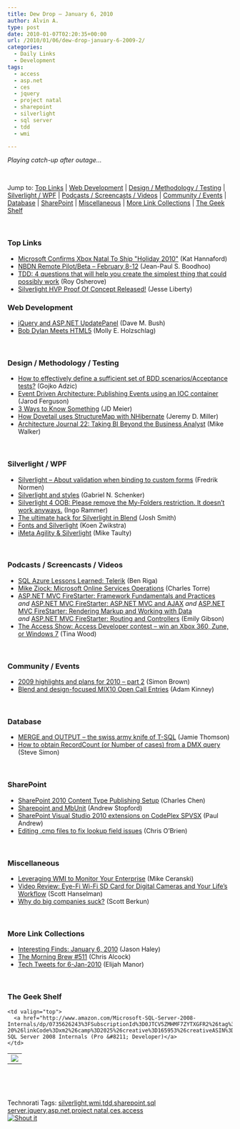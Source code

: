 ```yaml
---
title: Dew Drop – January 6, 2010
author: Alvin A.
type: post
date: 2010-01-07T02:20:35+00:00
url: /2010/01/06/dew-drop-january-6-2009-2/
categories:
  - Daily Links
  - Development
tags:
  - access
  - asp.net
  - ces
  - jquery
  - project natal
  - sharepoint
  - silverlight
  - sql server
  - tdd
  - wmi

---
```

_Playing catch-up after outage…_

&#160;

Jump to: [Top Links][1] | [Web Development][2] | [Design / Methodology / Testing][3] | [Silverlight / WPF][4] | [Podcasts / Screencasts / Videos][5] | [Community / Events][6] | [Database][7] | [SharePoint][8] | [Miscellaneous][9] | [More Link Collections][10] | [The Geek Shelf][11] 

&#160;

### <a name="top"></a>Top Links

  * [Microsoft Confirms Xbox Natal To Ship "Holiday 2010"][12] (Kat Hannaford)
  * [NBDN Remote Pilot/Beta &#8211; February 8-12][13] (Jean-Paul S. Boodhoo)
  * [TDD: 4 questions that will help you create the simplest thing that could possibly work][14] (Roy Osherove)
  * [Silverlight HVP Proof Of Concept Released!][15] (Jesse Liberty)

<a name="dotnet"></a>

### <a name="web"></a>Web Development

  * [jQuery and ASP.NET UpdatePanel][16] (Dave M. Bush)
  * [Bob Dylan Meets HTML5][17] (Molly E. Holzschlag)

&#160;

### <a name="design"></a>Design / Methodology / Testing

  * [How to effectively define a sufficient set of BDD scenarios/Acceptance tests?][18] (Gojko Adzic)
  * [Event Driven Architecture: Publishing Events using an IOC container][19] (Jarod Ferguson)
  * [3 Ways to Know Something][20] (JD Meier)
  * [How Dovetail uses StructureMap with NHibernate][21] (Jeremy D. Miller)
  * [Architecture Journal 22: Taking BI Beyond the Business Analyst][22] (Mike Walker)

&#160;

### <a name="silverlight"></a>Silverlight / WPF

  * [Silverlight – About validation when binding to custom forms][23] (Fredrik Normen)
  * [Silverlight and styles][24] (Gabriel N. Schenker)
  * [Silverlight 4 OOB: Please remove the My-Folders restriction. It doesn&#8217;t work anyways.][25] (Ingo Rammer)
  * [The ultimate hack for Silverlight in Blend][26] (Josh Smith)
  * [Fonts and Silverlight][27] (Koen Zwikstra)
  * [iMeta Agility & Silverlight][28] (Mike Taulty)

&#160;

### <a name="podcasts"></a>Podcasts / Screencasts / Videos

  * [SQL Azure Lessons Learned: Telerik][29] (Ben Riga)
  * [Mike Ziock: Microsoft Online Services Operations][30] (Charles Torre)
  * [ASP.NET MVC FireStarter: Framework Fundamentals and Practices][31] _and_&#160;[ASP.NET MVC FireStarter: ASP.NET MVC and AJAX][32] _and_&#160;[ASP.NET MVC FireStarter: Rendering Markup and Working with Data][33] _and_&#160;[ASP.NET MVC FireStarter: Routing and Controllers][34] (Emily Gibson)
  * [The Access Show: Access Developer contest &#8211; win an Xbox 360, Zune, or Windows 7][35] (Tina Wood)

&#160;

### <a name="events"></a>Community / Events

  * [2009 highlights and plans for 2010 &#8211; part 2][36] (Simon Brown)
  * [Blend and design-focused MIX10 Open Call Entries][37] (Adam Kinney)

&#160;

### <a name="db"></a>Database

  * [MERGE and OUTPUT – the swiss army knife of T-SQL][38] (Jamie Thomson)
  * [How to obtain RecordCount (or Number of cases) from a DMX query][39] (Steve Simon)

&#160;

### <a name="sp"></a>SharePoint

  * [SharePoint 2010 Content Type Publishing Setup][40] (Charles Chen)
  * [Sharepoint and MbUnit][41] (Andrew Stopford)
  * [SharePoint Visual Studio 2010 extensions on CodePlex SPVSX][42] (Paul Andrew)
  * [Editing .cmp files to fix lookup field issues][43] (Chris O&#8217;Brien)

&#160;

### <a name="misc"></a>Miscellaneous

  * [Leveraging WMI to Monitor Your Enterprise][44] (Mike Ceranski)
  * [Video Review: Eye-Fi Wi-Fi SD Card for Digital Cameras and Your Life&#8217;s Workflow][45] (Scott Hanselman)
  * [Why do big companies suck?][46] (Scott Berkun)

&#160;

### <a name="links"></a>More Link Collections

  * [Interesting Finds: January 6, 2010][47] (Jason Haley)
  * [The Morning Brew #511][48] (Chris Alcock)
  * [Tech Tweets for 6-Jan-2010][49] (Elijah Manor)

&#160;

### <a name="shelf"></a>The Geek Shelf

<table border="0" cellspacing="0" cellpadding="0">
  <tr>
    <td>
      <img data-recalc-dims="1" decoding="async" src="https://i0.wp.com/ecx.images-amazon.com/images/I/51cAdRUsqVL._SL160_.jpg?w=660" />
    </td>
    
    <td valign="top">
      <a href="http://www.amazon.com/Microsoft-SQL-Server-2008-Internals/dp/0735626243%3FSubscriptionId%3D0JTCV5ZMHMF7ZYTXGFR2%26tag%3Dalvinashcraft-20%26linkCode%3Dxm2%26camp%3D2025%26creative%3D165953%26creativeASIN%3D0735626243">Microsoft SQL Server 2008 Internals (Pro &#8211; Developer)</a>
    </td>
  </tr>
</table>

&#160;

<div style="padding-bottom: 0px; margin: 0px; padding-left: 0px; padding-right: 0px; display: inline; float: none; padding-top: 0px" id="scid:C16BAC14-9A3D-4c50-9394-FBFEF7A93539:7000754c-1251-4972-aae3-1dff42a4eb22" class="wlWriterSmartContent">
  <!--dotnetkickit-->
</div>

&#160;

<div style="padding-bottom: 0px; margin: 0px; padding-left: 0px; padding-right: 0px; display: inline; float: none; padding-top: 0px" id="scid:0767317B-992E-4b12-91E0-4F059A8CECA8:c99d1ae3-a418-4502-b9d0-f3b2508d7742" class="wlWriterSmartContent">
  Technorati Tags: <a href="http://technorati.com/tags/silverlight" rel="tag">silverlight</a>,<a href="http://technorati.com/tags/wmi" rel="tag">wmi</a>,<a href="http://technorati.com/tags/tdd" rel="tag">tdd</a>,<a href="http://technorati.com/tags/sharepoint" rel="tag">sharepoint</a>,<a href="http://technorati.com/tags/sql+server" rel="tag">sql server</a>,<a href="http://technorati.com/tags/jquery" rel="tag">jquery</a>,<a href="http://technorati.com/tags/asp.net" rel="tag">asp.net</a>,<a href="http://technorati.com/tags/project+natal" rel="tag">project natal</a>,<a href="http://technorati.com/tags/ces" rel="tag">ces</a>,<a href="http://technorati.com/tags/access" rel="tag">access</a>
</div>

<div class="wlWriterHeaderFooter" style="margin:0px; padding:0px 0px 0px 0px;">
  <div class="shoutIt">
    <a rev="vote-for" href="http://dotnetshoutout.com/Submit?url=http%3a%2f%2fwww.alvinashcraft.com%2f2010%2f01%2f06%2fdew-drop-january-6-2009-2%2f&title=Dew+Drop+%e2%80%93+January+6%2c+2009"><img decoding="async" alt="Shout it" src="http://dotnetshoutout.com/image.axd?url=https://morningdew-bpc6g3a0fgaxdxcu.eastus2-01.azurewebsites.net/2010/01/06/dew-drop-january-6-2009-2/" style="border:0px" /></a>
  </div>
</div>

 [1]: https://morningdew-bpc6g3a0fgaxdxcu.eastus2-01.azurewebsites.net/#top
 [2]: https://morningdew-bpc6g3a0fgaxdxcu.eastus2-01.azurewebsites.net/#web
 [3]: https://morningdew-bpc6g3a0fgaxdxcu.eastus2-01.azurewebsites.net/#design
 [4]: https://morningdew-bpc6g3a0fgaxdxcu.eastus2-01.azurewebsites.net/#silverlight
 [5]: https://morningdew-bpc6g3a0fgaxdxcu.eastus2-01.azurewebsites.net/#podcasts
 [6]: https://morningdew-bpc6g3a0fgaxdxcu.eastus2-01.azurewebsites.net/#events
 [7]: https://morningdew-bpc6g3a0fgaxdxcu.eastus2-01.azurewebsites.net/#db
 [8]: https://morningdew-bpc6g3a0fgaxdxcu.eastus2-01.azurewebsites.net/#sp
 [9]: https://morningdew-bpc6g3a0fgaxdxcu.eastus2-01.azurewebsites.net/#misc
 [10]: https://morningdew-bpc6g3a0fgaxdxcu.eastus2-01.azurewebsites.net/#links
 [11]: https://morningdew-bpc6g3a0fgaxdxcu.eastus2-01.azurewebsites.net/#shelf
 [12]: http://gizmodo.com/5441994/microsoft-confirms-xbox-natal-to-ship-holiday-2010
 [13]: http://feedproxy.google.com/~r/JPBoodhoo/~3/L__BEIvIbC8/NBDNRemotePilotBetaFebruary812.aspx
 [14]: http://feedproxy.google.com/~r/Iserializable/~3/4XLvylc55eg/tdd-4-questions-that-will-help-you-create-the-simplest-thing-that-could-possibly-work.aspx
 [15]: http://feedproxy.google.com/~r/JesseLiberty-SilverlightGeek/~3/PEdQ-_EjKPM/silverlight-hvp-proof-of-concept-released.aspx
 [16]: http://blog.dmbcllc.com/2010/01/06/jquery-and-asp-net-updatepanel/
 [17]: http://www.molly.com/2010/01/05/bob-dylan-meets-html5/
 [18]: http://gojko.net/2010/01/06/how-to-effectively-define-a-sufficient-set-of-bdd-scenariosacceptance-tests/
 [19]: http://elegantcode.com/2010/01/06/event-driven-architecture-publishing-events-using-an-ioc-container/
 [20]: http://feedproxy.google.com/~r/SourcesOfInsight/~3/gsU-S1CjiAU/
 [21]: http://codebetter.com/blogs/jeremy.miller/archive/2010/01/06/how-dovetail-uses-structuremap-with-nhibernate.aspx
 [22]: http://feedproxy.google.com/~r/MikeWalker/~3/LzmUsNlxsMA/architecture-journal-22-taking-bi-beyond-the-business-analyst.html
 [23]: http://weblogs.asp.net/fredriknormen/archive/2010/01/06/silverlight-about-validation-when-binding-to-custom-forms.aspx
 [24]: http://feedproxy.google.com/~r/LosTechies/~3/KkZXiNlDwwI/silverlight-and-styles.aspx
 [25]: http://blogs.thinktecture.com/ingo/archive/2010/01/06/415433.aspx
 [26]: http://joshsmithonwpf.wordpress.com/2010/01/06/the-ultimate-hack-for-silverlight-in-blend/
 [27]: http://firstfloorsoftware.com/blog/fonts-and-silverlight/
 [28]: http://mtaulty.com/CommunityServer/blogs/mike_taultys_blog/archive/2010/01/06/imeta-agility-amp-silverlight.aspx
 [29]: http://channel9.msdn.com/posts/benriga/SQL-Azure-Lessons-Learned-Telerik/
 [30]: http://channel9.msdn.com/posts/Charles/Mike-Ziock-Microsoft-Online-Services-Operations/
 [31]: http://channel9.msdn.com/posts/egibson/ASPNET-MVC-FireStarter-Framework-Fundamentals-and-Practices/
 [32]: http://channel9.msdn.com/posts/egibson/ASPNET-MVC-FireStarter-ASPNET-MVC-and-AJAX/
 [33]: http://channel9.msdn.com/posts/egibson/ASPNET-MVC-FireStarter-Rendering-Markup-and-Working-with-Data/
 [34]: http://channel9.msdn.com/posts/egibson/ASPNET-MVC-FireStarter-Routing-and-Controllers/
 [35]: http://channel9.msdn.com/shows/Access/The-Access-Show-Access-Developer-contest-win-an-Xbox-360-Zune-or-Windows-7/
 [36]: http://www.codingthearchitecture.com/2010/01/06/2009_highlights_and_plans_for_2010_part_2.html
 [37]: http://adamkinney.wordpress.com/2010/01/06/blend-and-design-focused-mix10-open-call-entries/
 [38]: http://feedproxy.google.com/~r/jamiet/~3/90z3O8z1qRU/merge-and-output-the-swiss-army-knife-of-t-sql.aspx
 [39]: http://sqlblogcasts.com/blogs/stevesimonsays/archive/2010/01/06/how-to-obtain-recordcount-or-number-of-cases-from-a-dmx-query.aspx
 [40]: http://www.charliedigital.com/PermaLink,guid,7b8a3af3-68b6-4702-9fcf-cbb2c643e02e.aspx
 [41]: http://weblogs.asp.net/astopford/archive/2010/01/06/sharepoint-and-mbunit.aspx
 [42]: http://blogs.msdn.com/pandrew/archive/2010/01/06/sharepoint-visual-studio-2010-extensions-on-codeplex-spvsx.aspx
 [43]: http://feedproxy.google.com/~r/ChrisObrien/~3/hyyd4n8g7hw/editing-cmp-files-to-fix-lookup-field.html
 [44]: http://feedproxy.google.com/~r/codecapers/~3/N0lU2MA6ke0/post.aspx
 [45]: http://feedproxy.google.com/~r/ScottHanselman/~3/dfAZkki0oEw/VideoReviewEyeFiWiFiSDCardForDigitalCamerasAndYourLifesWorkflow.aspx
 [46]: http://www.scottberkun.com/blog/2010/why-do-big-companies-suck/
 [47]: http://jasonhaley.com/blog/post.aspx?id=9af6a3ed-8e3b-4740-bb28-2eb4c7c2fa95
 [48]: http://feedproxy.google.com/~r/ReflectivePerspective/~3/rgcGjcuQzGw/
 [49]: http://elijahmanor.com/webdevdotnet/post.aspx?id=231a530a-71b6-4ae7-b0ad-6866c7906f98